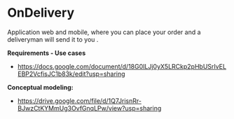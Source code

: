 # OnDelivery
Application web and mobile, where you can place your order and a deliveryman will send it to you .

__Requirements - Use cases__
- https://docs.google.com/document/d/18G0ILJj0yX5LRCkp2pHbUSrIvELEBP2VcfisJC1b83k/edit?usp=sharing

__Conceptual modeling:__
- https://drive.google.com/file/d/1Q7JrisnRr-BJwzCtKYMmUg3OvfGnqLPw/view?usp=sharing
